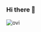 ### Hi there 👋
<img src="https://github-readme-stats.vercel.app/api/top-langs?username=HardikBansal206&show_icons=true&locale=en&layout=compact&theme=chartreuse-dark" alt="ovi" />
<!--
**HardikBansal206/HardikBansal206** is a ✨ _special_ ✨ repository because its `README.md` (this file) appears on your GitHub profile.

Here are some ideas to get you started:

- 🔭 I’m currently working on ...
- 🌱 I’m currently learning ...
- 👯 I’m looking to collaborate on ...
- 🤔 I’m looking for help with ...
- 💬 Ask me about ...
- 📫 How to reach me: ...
- 😄 Pronouns: ...
- ⚡ Fun fact: ...
-->
